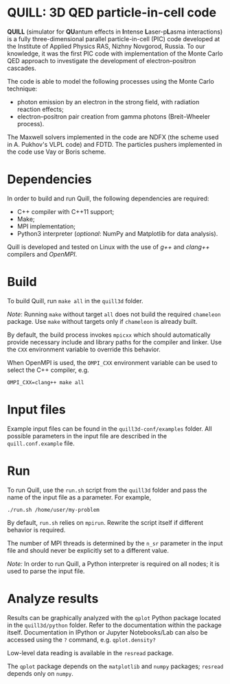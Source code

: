 # QUILL: 3D QED particle-in-cell code

**QUILL** (simulator for **QU**antum effects in **I**ntense **L**aser-p**L**asma  interactions) is a fully three-dimensional parallel particle-in-cell (PIC) code developed at the Institute of Applied Physics RAS, Nizhny Novgorod, Russia.
To our knowledge, it was the first PIC code with implementation of the Monte Carlo QED approach to investigate the development of electron–positron cascades.

The code is able to model the following processes using the Monte Carlo technique:

* photon emission by an electron in the strong field, with radiation reaction effects;
* electron–positron pair creation from gamma photons (Breit–Wheeler process).

The Maxwell solvers implemented in the code are NDFX (the scheme used in A. Pukhov's VLPL code) and FDTD.
The particles pushers implemented in the code use Vay or Boris scheme.

# Dependencies

In order to build and run Quill, the following dependencies are required:
* C++ compiler with C++11 support;
* Make;
* MPI implementation;
* Python3 interpreter (*optional*: NumPy and Matplotlib for data analysis).

Quill is developed and tested on Linux with the use of *g++* and *clang++* compilers and *OpenMPI*.

# Build

To build Quill, run `make all` in the `quill3d` folder.

*Note*: Running `make` without target `all` does not build the required `chameleon` package.
Use `make` without targets only if `chameleon` is already built.

By default, the build process invokes `mpicxx` which should automatically provide necessary include and library paths for the compiler and linker.
Use the `CXX` environment variable to override this behavior.

When OpenMPI is used, the `OMPI_CXX` environment variable can be used to select the C++ compiler, e.g.
```
OMPI_CXX=clang++ make all
```

# Input files

Example input files can be found in the `quill3d-conf/examples` folder.
All possible parameters in the input file are described in the `quill.conf.example` file.

# Run

To run Quill, use the `run.sh` script from the `quill3d` folder and pass the name of the input file as a parameter.
For example,
```
./run.sh /home/user/my-problem
```

By default, `run.sh` relies on `mpirun`.
Rewrite the script itself if different behavior is required.

The number of MPI threads is determined by the `n_sr` parameter in the input file and should never be explicitly set to a different value.

*Note:* In order to run Quill, a Python interpreter is required on all nodes;
it is used to parse the input file.

# Analyze results

Results can be graphically analyzed with the `qplot` Python package located in the `quill3d/python` folder.
Refer to the documentation within the package itself.
Documentation in IPython or Jupyter Notebooks/Lab can also be accessed using the `?` command, e.g. `qplot.density?`

Low-level data reading is available in the `resread` package.

The `qplot` package depends on the `matplotlib` and `numpy` packages; `resread` depends only on `numpy`.